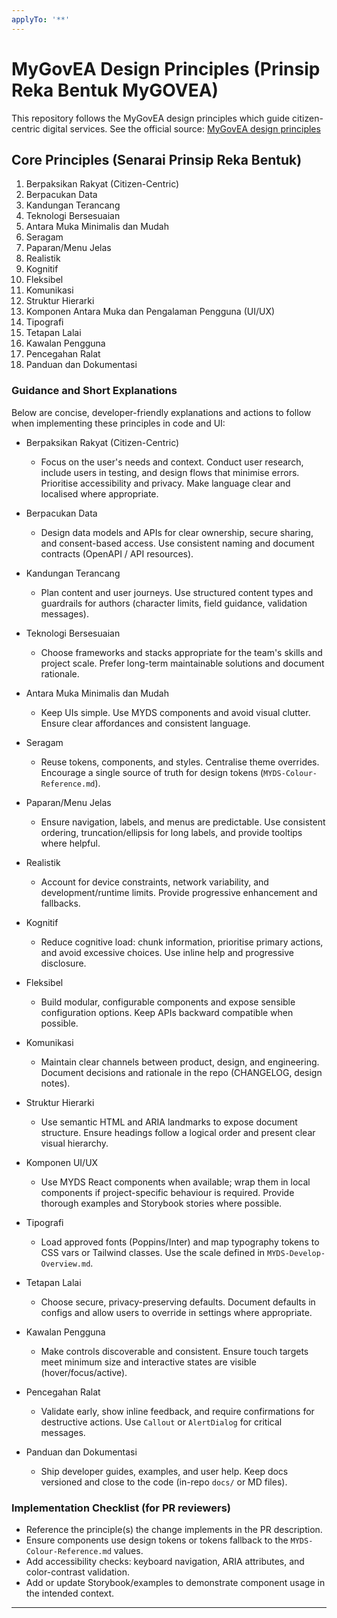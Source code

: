 ```yaml
---
applyTo: '**'
---
```


# MyGovEA Design Principles (Prinsip Reka Bentuk MyGOVEA)

This repository follows the MyGovEA design principles which guide citizen-centric digital services. See the official source: [MyGovEA design principles](https://mygovea.jdn.gov.my/page-prinsip-reka-bentuk/)

## Core Principles (Senarai Prinsip Reka Bentuk)

1. Berpaksikan Rakyat (Citizen-Centric)
2. Berpacukan Data
3. Kandungan Terancang
4. Teknologi Bersesuaian
5. Antara Muka Minimalis dan Mudah
6. Seragam
7. Paparan/Menu Jelas
8. Realistik
9. Kognitif
10. Fleksibel
11. Komunikasi
12. Struktur Hierarki
13. Komponen Antara Muka dan Pengalaman Pengguna (UI/UX)
14. Tipografi
15. Tetapan Lalai
16. Kawalan Pengguna
17. Pencegahan Ralat
18. Panduan dan Dokumentasi

### Guidance and Short Explanations

Below are concise, developer-friendly explanations and actions to follow when implementing these principles in code and UI:

- Berpaksikan Rakyat (Citizen-Centric)
  - Focus on the user's needs and context. Conduct user research, include users in testing, and design flows that minimise errors. Prioritise accessibility and privacy. Make language clear and localised where appropriate.

- Berpacukan Data
  - Design data models and APIs for clear ownership, secure sharing, and consent-based access. Use consistent naming and document contracts (OpenAPI / API resources).

- Kandungan Terancang
  - Plan content and user journeys. Use structured content types and guardrails for authors (character limits, field guidance, validation messages).

- Teknologi Bersesuaian
  - Choose frameworks and stacks appropriate for the team's skills and project scale. Prefer long-term maintainable solutions and document rationale.

- Antara Muka Minimalis dan Mudah
  - Keep UIs simple. Use MYDS components and avoid visual clutter. Ensure clear affordances and consistent language.

- Seragam
  - Reuse tokens, components, and styles. Centralise theme overrides. Encourage a single source of truth for design tokens (`MYDS-Colour-Reference.md`).

- Paparan/Menu Jelas
  - Ensure navigation, labels, and menus are predictable. Use consistent ordering, truncation/ellipsis for long labels, and provide tooltips where helpful.

- Realistik
  - Account for device constraints, network variability, and development/runtime limits. Provide progressive enhancement and fallbacks.

- Kognitif
  - Reduce cognitive load: chunk information, prioritise primary actions, and avoid excessive choices. Use inline help and progressive disclosure.

- Fleksibel
  - Build modular, configurable components and expose sensible configuration options. Keep APIs backward compatible when possible.

- Komunikasi
  - Maintain clear channels between product, design, and engineering. Document decisions and rationale in the repo (CHANGELOG, design notes).

- Struktur Hierarki
  - Use semantic HTML and ARIA landmarks to expose document structure. Ensure headings follow a logical order and present clear visual hierarchy.

- Komponen UI/UX
  - Use MYDS React components when available; wrap them in local components if project-specific behaviour is required. Provide thorough examples and Storybook stories where possible.

- Tipografi
  - Load approved fonts (Poppins/Inter) and map typography tokens to CSS vars or Tailwind classes. Use the scale defined in `MYDS-Develop-Overview.md`.

- Tetapan Lalai
  - Choose secure, privacy-preserving defaults. Document defaults in configs and allow users to override in settings where appropriate.

- Kawalan Pengguna
  - Make controls discoverable and consistent. Ensure touch targets meet minimum size and interactive states are visible (hover/focus/active).

- Pencegahan Ralat
  - Validate early, show inline feedback, and require confirmations for destructive actions. Use `Callout` or `AlertDialog` for critical messages.

- Panduan dan Dokumentasi
  - Ship developer guides, examples, and user help. Keep docs versioned and close to the code (in-repo `docs/` or MD files).

### Implementation Checklist (for PR reviewers)

- Reference the principle(s) the change implements in the PR description.
- Ensure components use design tokens or tokens fallback to the `MYDS-Colour-Reference.md` values.
- Add accessibility checks: keyboard navigation, ARIA attributes, and color-contrast validation.
- Add or update Storybook/examples to demonstrate component usage in the intended context.

---

